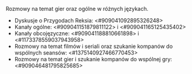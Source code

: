 Rozmowy na temat gier oraz ogólne w różnych językach.
- Dyskusje o Przygodach Reksia: <#909041092895326248>
- Kanały ogólne: <#909041151879811122> i <#909041165125435402>
- Kanały obcojęzyczne: <#909041188810661898> i <#1173378559037943958>
- Rozmowy na temat filmów i seriali oraz szukanie kompanów do wspólnych seansów: <#1375140927466770453>
- Rozmowy na temat gier i szukanie kompanów do wspólnej gry: <#909046481795825685>
